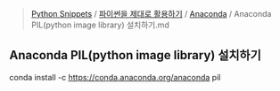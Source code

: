 > [Python Snippets](../../README.md) / [파이썬을 제대로 활용하기](../README.md) / [Anaconda](README.md) / Anaconda PIL(python image library) 설치하기.md
## Anaconda PIL(python image library) 설치하기
conda install -c https://conda.anaconda.org/anaconda pil